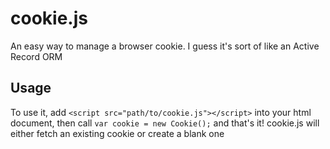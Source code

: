 # cookie.js
An easy way to manage a browser cookie. I guess it's sort of like an Active Record ORM

## Usage
To use it, add `<script src="path/to/cookie.js"></script>` into your html document, then call `var cookie = new Cookie();` and that's it! cookie.js will either fetch an existing cookie or create a blank one
